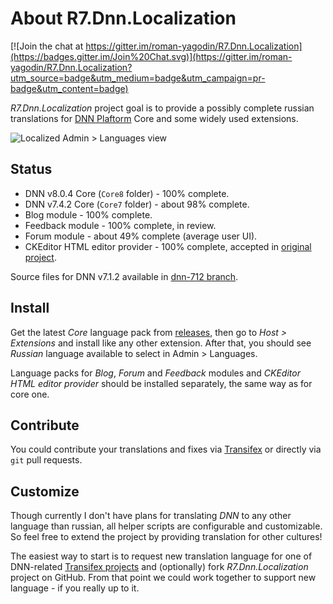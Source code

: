 # About R7.Dnn.Localization

[![Join the chat at https://gitter.im/roman-yagodin/R7.Dnn.Localization](https://badges.gitter.im/Join%20Chat.svg)](https://gitter.im/roman-yagodin/R7.Dnn.Localization?utm_source=badge&utm_medium=badge&utm_campaign=pr-badge&utm_content=badge)

*R7.Dnn.Localization* project goal is to provide a possibly complete russian translations for [DNN Plaftorm](http://www.dnnsoftware.com/) Core and some widely used extensions.

![Localized Admin &gt; Languages view](https://raw.githubusercontent.com/roman-yagodin/R7.Dnn.Localization/master/images/admin_languages.png)

## Status

- DNN v8.0.4 Core (`Core8` folder) - 100% complete.
- DNN v7.4.2 Core (`Core7` folder) - about 98% complete.
- Blog module - 100% complete.
- Feedback module - 100% complete, in review.
- Forum module - about 49% complete (average user UI).
- CKEditor HTML editor provider - 100% complete, accepted in [original project](https://github.com/w8tcha/dnnckeditor).

Source files for DNN v7.1.2 available in [dnn-712 branch](https://github.com/roman-yagodin/R7.Dnn.Localization/tree/dnn-712).

## Install

Get the latest *Core* language pack from [releases](https://github.com/roman-yagodin/R7.Dnn.Localization/releases),
then go to *Host &gt; Extensions* and install like any other extension. After that, you should see *Russian*
language available to select in Admin &gt; Languages.

Language packs for *Blog*, *Forum* and *Feedback* modules and *CKEditor HTML editor provider* should be installed separately, 
the same way as for core one.

## Contribute

You could contribute your translations and fixes
via [Transifex](https://www.transifex.com/labs-r7/public/) or directly via `git` pull requests.

## Customize

Though currently I don't have plans for translating *DNN* to any other language than russian, 
all helper scripts are configurable and customizable. So feel free to extend the project by providing 
translation for other cultures!

The easiest way to start is to request new translation language 
for one of DNN-related [Transifex projects](https://www.transifex.com/labs-r7/public/) 
and (optionally) fork *R7.Dnn.Localization* project on GitHub. 
From that point we could work together to support new language - if you really up to it.
